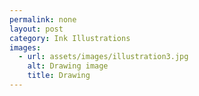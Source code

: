 ```yaml
---
permalink: none
layout: post
category: Ink Illustrations
images:   
  - url: assets/images/illustration3.jpg
    alt: Drawing image
    title: Drawing
---
```

